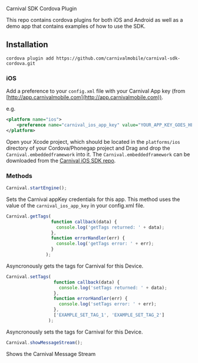 Carnival SDK Cordova Plugin

This repo contains cordova plugins for both iOS and Android as well as a demo app that contains examples of how to use the SDK.

## Installation

`cordova plugin add https://github.com/carnivalmobile/carnival-sdk-cordova.git`

### iOS

Add a preference to your `config.xml` file with your Carnival App key (from [http://app.carnivalmobile.com](http://app.carnivalmobile.com)).

e.g.

```xml
<platform name="ios">
    <preference name="carnival_ios_app_key" value="YOUR_APP_KEY_GOES_HERE" />
</platform>
```

Open your Xcode project, which should be located in the `platforms/ios` directory of your Cordova/Phonegap project and Drag and drop the `Carnival.embeddedframework` into it. The `Carnival.embeddedframework` can be downloaded from the [Carnival iOS SDK repo](https://github.com/carnivalmobile/carnival-ios-sdk/releases).

### Methods

```js
Carnival.startEngine();
```
Sets the Carnival appKey credentials for this app. This method uses the value of the `carnival_ios_app_key` in your config.xml file.
 
 ```js
Carnival.getTags(
                  function callback(data) {
                    console.log('getTags returned: ' + data);
                  },
                  function errorHandler(err) {
                    console.log('getTags error: ' + err);
                  }
                );
```
Asyncronously gets the tags for Carnival for this Device.

```js
Carnival.setTags(
                  function callback(data) {
                    console.log('setTags returned: ' + data);
                  },
                  function errorHandler(err) {
                    console.log('setTags error: ' + err);
                  },
                  ['EXAMPLE_SET_TAG_1', 'EXAMPLE_SET_TAG_2']
                );
```
Asyncronously sets the tags for Carnival for this Device.


```js
Carnival.showMessageStream();
```
Shows the Carnival Message Stream
